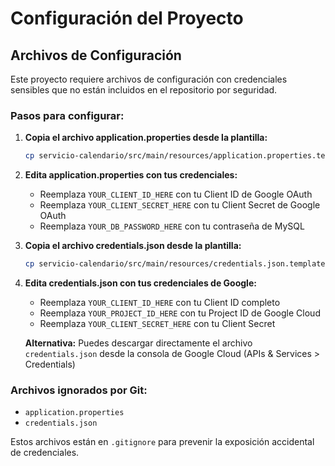 # Configuración del Proyecto

## Archivos de Configuración

Este proyecto requiere archivos de configuración con credenciales sensibles que no están incluidos en el repositorio por seguridad.

### Pasos para configurar:

1. **Copia el archivo application.properties desde la plantilla:**
   ```bash
   cp servicio-calendario/src/main/resources/application.properties.template servicio-calendario/src/main/resources/application.properties
   ```

2. **Edita application.properties con tus credenciales:**
   - Reemplaza `YOUR_CLIENT_ID_HERE` con tu Client ID de Google OAuth
   - Reemplaza `YOUR_CLIENT_SECRET_HERE` con tu Client Secret de Google OAuth
   - Reemplaza `YOUR_DB_PASSWORD_HERE` con tu contraseña de MySQL

3. **Copia el archivo credentials.json desde la plantilla:**
   ```bash
   cp servicio-calendario/src/main/resources/credentials.json.template servicio-calendario/src/main/resources/credentials.json
   ```

4. **Edita credentials.json con tus credenciales de Google:**
   - Reemplaza `YOUR_CLIENT_ID_HERE` con tu Client ID completo
   - Reemplaza `YOUR_PROJECT_ID_HERE` con tu Project ID de Google Cloud
   - Reemplaza `YOUR_CLIENT_SECRET_HERE` con tu Client Secret
   
   **Alternativa:** Puedes descargar directamente el archivo `credentials.json` desde la consola de Google Cloud (APIs & Services > Credentials)

### Archivos ignorados por Git:
- `application.properties`
- `credentials.json`

Estos archivos están en `.gitignore` para prevenir la exposición accidental de credenciales.
